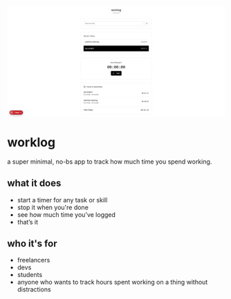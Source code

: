 ![screenshot](./worklog.png)
# worklog

a super minimal, no-bs app to track how much time you spend working.

## what it does

- start a timer for any task or skill  
- stop it when you're done  
- see how much time you’ve logged  
- that’s it

## who it's for

- freelancers  
- devs  
- students  
- anyone who wants to track hours spent working on a thing without distractions